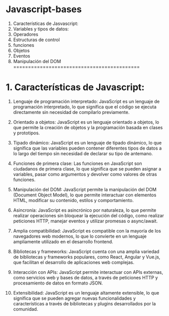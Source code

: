 # Javascript-bases
1. Características de Jasvascript:
2. Variables y tipos de datos:
3. Operadores
4. Estructuras de control
5. funciones
6. Objetos
7. Eventos
8. Manipulación del DOM
===========================================
# 1. Características de Javascript:
  1. Lenguaje de programación interpretado: JavaScript es un lenguaje de programación interpretado, lo que significa que el código se ejecuta directamente sin necesidad de compilarlo previamente.
  
  2. Orientado a objetos: JavaScript es un lenguaje orientado a objetos, lo que permite la creación de objetos y la programación basada en clases y prototipos.

  3. Tipado dinámico: JavaScript es un lenguaje de tipado dinámico, lo que significa que las variables pueden contener diferentes tipos de datos a lo largo del tiempo sin necesidad de declarar su tipo de antemano.

  4. Funciones de primera clase: Las funciones en JavaScript son ciudadanos de primera clase, lo que significa que se pueden asignar a variables, pasar como argumentos y devolver como valores de otras funciones.

  5. Manipulación del DOM: JavaScript permite la manipulación del DOM (Document Object Model), lo que permite interactuar con elementos HTML, modificar su contenido, estilos y comportamiento.

  6. Asincronía: JavaScript es asincrónico por naturaleza, lo que permite realizar operaciones sin bloquear la ejecución del código, como realizar peticiones HTTP, manejar eventos y utilizar promesas o async/await.

  7. Amplia compatibilidad: JavaScript es compatible con la mayoría de los navegadores web modernos, lo que lo convierte en un lenguaje ampliamente utilizado en el desarrollo frontend.

  8. Bibliotecas y frameworks: JavaScript cuenta con una amplia variedad de bibliotecas y frameworks populares, como React, Angular y Vue.js, que facilitan el desarrollo de aplicaciones web complejas.

  9. Interacción con APIs: JavaScript permite interactuar con APIs externas, como servicios web y bases de datos, a través de peticiones HTTP y procesamiento de datos en formato JSON.

  10. Extensibilidad: JavaScript es un lenguaje altamente extensible, lo que significa que se pueden agregar nuevas funcionalidades y características a través de bibliotecas y plugins desarrollados por la comunidad.